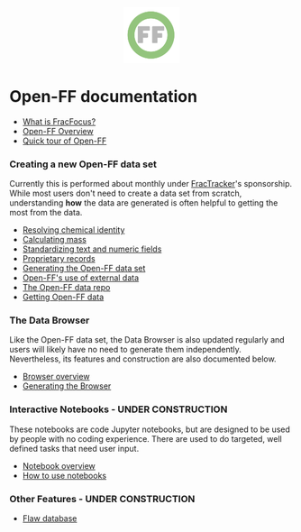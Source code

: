 <center> <img src="images/header_logo.png" width="100"/></center>
<!-- this is a test of a comment 
To do:
--->

# Open-FF documentation
- [What is FracFocus?](What_is_FracFocus.md)
- [Open-FF Overview](Open-FF_overview.md)
- [Quick tour of Open-FF](https://frackingchemicaldisclosure.wordpress.com/introduction-and-tour/)
### Creating a new Open-FF data set
Currently this is performed about monthly under [FracTracker](https://www.fractracker.org/)'s sponsorship.  While most users don't need to create a data set from scratch, understanding **how** the data are generated is often helpful to getting the most from the data. 
- [Resolving chemical identity](Resolving_chemical_identity.md)
- [Calculating mass](Calculating_mass.md)
- [Standardizing text and numeric fields](Standardizing_text_fields.md)
- [Proprietary records](Proprietary_records.md)
- [Generating the Open-FF data set](Generating_the_Open-FF_data_set.md)
- [Open-FF's use of external data](External_data_in_Open-FF.md)
- [The Open-FF data repo](The_Open-FF_data_repo.md)
- [Getting Open-FF data](Getting_Open-FF_data.md)


### The Data Browser
Like the Open-FF data set, the  Data Browser is also updated regularly and users will likely have no need to generate them independently.  Nevertheless, its features and construction are also documented below.
- [Browser overview](Browser_overview.md)
- [Generating the Browser](Generating_the_Browser.md)

### Interactive Notebooks - UNDER CONSTRUCTION
These notebooks are code Jupyter notebooks, but are designed to be used by people with no coding experience.  There are used to do targeted, well defined tasks that need user input.
- [Notebook overview](Notebook_overview.md)
- [How to use notebooks]()

### Other Features - UNDER CONSTRUCTION
- [Flaw database]()


